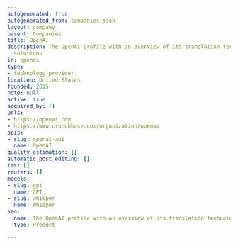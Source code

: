 ```yaml
---
autogenerated: true
autogenerated_from: companies.json
layout: company
parent: Companies
title: OpenAI
description: The OpenAI profile with an overview of its translation technologies and
  solutions
id: openai
type:
- technology-provider
location: United States
founded: 2015
note: null
active: true
acquired_by: []
urls:
- https://openai.com
- https://www.crunchbase.com/organization/openai
apis:
- slug: openai-api
  name: OpenAI
quality_estimation: []
automatic_post_editing: []
tms: []
routers: []
models:
- slug: gpt
  name: GPT
- slug: whisper
  name: Whisper
seo:
  name: The OpenAI profile with an overview of its translation technologies and solutions
  type: Product

---
```


